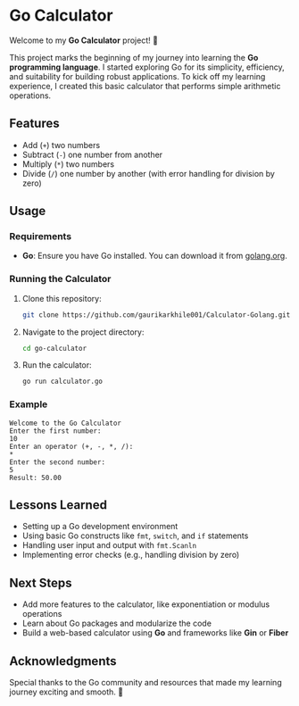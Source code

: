 

# Go Calculator

Welcome to my **Go Calculator** project! 🎉

This project marks the beginning of my journey into learning the **Go programming language**. I started exploring Go for its simplicity, efficiency, and suitability for building robust applications. To kick off my learning experience, I created this basic calculator that performs simple arithmetic operations.

## Features

- Add (`+`) two numbers
- Subtract (`-`) one number from another
- Multiply (`*`) two numbers
- Divide (`/`) one number by another (with error handling for division by zero)

## Usage

### Requirements
- **Go**: Ensure you have Go installed. You can download it from [golang.org](https://golang.org/).

### Running the Calculator
1. Clone this repository:
   ```bash
   git clone https://github.com/gaurikarkhile001/Calculator-Golang.git
   ```
2. Navigate to the project directory:
   ```bash
   cd go-calculator
   ```
3. Run the calculator:
   ```bash
   go run calculator.go
   ```

### Example
```plaintext
Welcome to the Go Calculator
Enter the first number:
10
Enter an operator (+, -, *, /):
*
Enter the second number:
5
Result: 50.00
```

## Lessons Learned
- Setting up a Go development environment
- Using basic Go constructs like `fmt`, `switch`, and `if` statements
- Handling user input and output with `fmt.Scanln`
- Implementing error checks (e.g., handling division by zero)

## Next Steps
- Add more features to the calculator, like exponentiation or modulus operations
- Learn about Go packages and modularize the code
- Build a web-based calculator using **Go** and frameworks like **Gin** or **Fiber**

## Acknowledgments
Special thanks to the Go community and resources that made my learning journey exciting and smooth. 🚀

